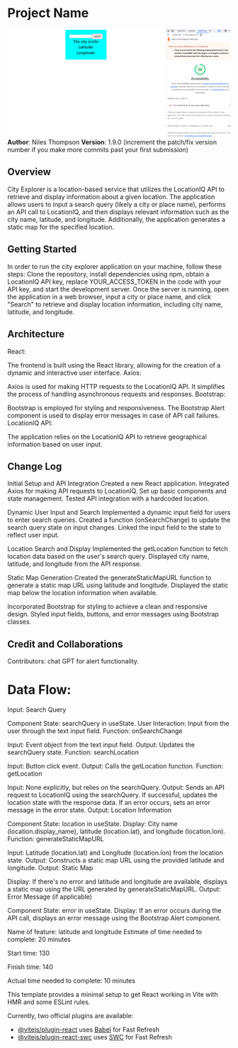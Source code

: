 # Project Name
![lightscore](./searchlh.PNG)
**Author**: Niles Thompson
**Version**: 1.9.0 (increment the patch/fix version number if you make more commits past your first submission)

## Overview

City Explorer is a location-based service that utilizes the LocationIQ API to retrieve and display information about a given location. The application allows users to input a search query (likely a city or place name), performs an API call to LocationIQ, and then displays relevant information such as the city name, latitude, and longitude. Additionally, the application generates a static map for the specified location.

## Getting Started

In order to run the city explorer  application on your machine, follow these steps: Clone the repository, install dependencies using npm, obtain a LocationIQ API key, replace YOUR_ACCESS_TOKEN in the code with your API key, and start the development server. Once the server is running, open the application in a web browser, input a city or place name, and click "Search" to retrieve and display location information, including city name, latitude, and longitude. 

## Architecture
React:

The frontend is built using the React library, allowing for the creation of a dynamic and interactive user interface.
Axios:

Axios is used for making HTTP requests to the LocationIQ API. It simplifies the process of handling asynchronous requests and responses.
Bootstrap:

Bootstrap is employed for styling and responsiveness. The Bootstrap Alert component is used to display error messages in case of API call failures.
LocationIQ API:

The application relies on the LocationIQ API to retrieve geographical information based on user input.

## Change Log

Initial Setup and API Integration
Created a new React application.
Integrated Axios for making API requests to LocationIQ.
Set up basic components and state management.
Tested API integration with a hardcoded location.

Dynamic User Input and Search
Implemented a dynamic input field for users to enter search queries.
Created a function (onSearchChange) to update the search query state on input changes.
Linked the input field to the state to reflect user input.

Location Search and Display
Implemented the getLocation function to fetch location data based on the user's search query.
Displayed city name, latitude, and longitude from the API response.

Static Map Generation
Created the generateStaticMapURL function to generate a static map URL using latitude and longitude.
Displayed the static map below the location information when available.

Incorporated Bootstrap for styling to achieve a clean and responsive design.
Styled input fields, buttons, and error messages using Bootstrap classes.
## Credit and Collaborations

Contributors: chat GPT for alert functionality.

# Data Flow:
Input: Search Query

Component State: searchQuery in useState.
User Interaction: Input from the user through the text input field.
Function: onSearchChange

Input: Event object from the text input field.
Output: Updates the searchQuery state.
Function: searchLocation

Input: Button click event.
Output: Calls the getLocation function.
Function: getLocation

Input: None explicitly, but relies on the searchQuery.
Output:
Sends an API request to LocationIQ using the searchQuery.
If successful, updates the location state with the response data.
If an error occurs, sets an error message in the error state.
Output: Location Information

Component State: location in useState.
Display: City name (location.display_name), latitude (location.lat), and longitude (location.lon).
Function: generateStaticMapURL

Input: Latitude (location.lat) and Longitude (location.lon) from the location state.
Output: Constructs a static map URL using the provided latitude and longitude.
Output: Static Map

Display: If there's no error and latitude and longitude are available, displays a static map using the URL generated by generateStaticMapURL.
Output: Error Message (if applicable)

Component State: error in useState.
Display: If an error occurs during the API call, displays an error message using the Bootstrap Alert component.

Name of feature: latitude and longitude
Estimate of time needed to complete: 20 minutes

Start time:     130

Finish time: 140

Actual time needed to complete: 10 minutes

This template provides a minimal setup to get React working in Vite with HMR and some ESLint rules.

Currently, two official plugins are available:

- [@vitejs/plugin-react](https://github.com/vitejs/vite-plugin-react/blob/main/packages/plugin-react/README.md) uses [Babel](https://babeljs.io/) for Fast Refresh
- [@vitejs/plugin-react-swc](https://github.com/vitejs/vite-plugin-react-swc) uses [SWC](https://swc.rs/) for Fast Refresh
